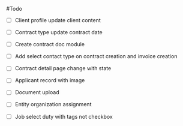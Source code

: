 #Todo

-[ ] Client profile update client content
-[ ] Contract type update contract date
-[ ] Create contract doc module
-[ ] Add select contact type on contract creation and invoice creation
-[ ] Contract detail page change with state
-[ ] Applicant record with image
-[ ] Document upload
-[ ] Entity organization assignment
-[ ] Job select duty with tags not checkbox


